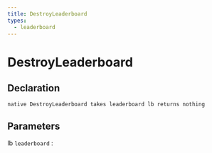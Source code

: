 ```yaml
---
title: DestroyLeaderboard
types:
  - leaderboard
---
```


# DestroyLeaderboard

## Declaration

```jass
native DestroyLeaderboard takes leaderboard lb returns nothing
```

## Parameters
lb `leaderboard`
: 
